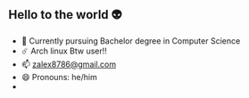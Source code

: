 ## Hello to the world 👽



- 🌱 Currently pursuing Bachelor degree in Computer Science
- ☄️ Arch linux Btw user!!
- 📫 zalex8786@gmail.com
- 😄 Pronouns: he/him
- <!--
**potterheadk/potterheadk** is a ✨ _special_ ✨ repository because its `README.md` (this file) appears on your GitHub profile.
-->
